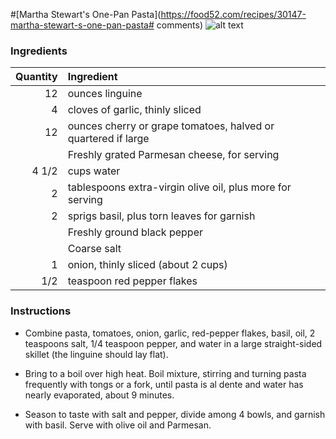 #[Martha Stewart's One-Pan Pasta](https://food52.com/recipes/30147-martha-stewart-s-one-pan-pasta# comments)
![alt text](https://images.food52.com/nHc8yu1y7q56kqNE2uAChgca7GY=/753x502/d97d9405-b431-4740-ba2c-2ee139ce4341--2014-0624_genius_one-pan-pasta-071.jpg)
### Ingredients
|Quantity|Ingredient|
----------:|:-------
|12|ounces linguine|
|4|cloves of garlic, thinly sliced|
|12|ounces cherry or grape tomatoes, halved or quartered if large|
||Freshly grated Parmesan cheese, for serving|
|4 1/2|cups water|
|2|tablespoons extra-virgin olive oil, plus more for serving|
|2|sprigs basil, plus torn leaves for garnish|
||Freshly ground black pepper|
||Coarse salt|
|1|onion, thinly sliced (about 2 cups)|
|1/2|teaspoon red pepper flakes|

### Instructions

* Combine pasta, tomatoes, onion, garlic, red-pepper flakes, basil, oil, 2 teaspoons salt, 1/4 teaspoon pepper, and water in a large straight-sided skillet (the linguine should lay flat).

* Bring to a boil over high heat. Boil mixture, stirring and turning pasta frequently with tongs or a fork, until pasta is al dente and water has nearly evaporated, about 9 minutes.

* Season to taste with salt and pepper, divide among 4 bowls, and garnish with basil. Serve with olive oil and Parmesan.
